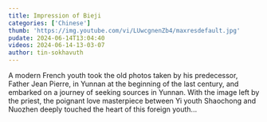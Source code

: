 ```yaml
---
title: Impression of Bieji
categories: ['Chinese']
thumb: 'https://img.youtube.com/vi/LUwcgnenZb4/maxresdefault.jpg'
pudate: 2024-06-14T13:04:40
videos: 2024-06-14-13-03-07
author: tin-sokhavuth
---
```

A modern French youth took the old photos taken by his predecessor, Father Jean Pierre, in Yunnan at the beginning of the last century, and embarked on a journey of seeking sources in Yunnan. With the image left by the priest, the poignant love masterpiece between Yi youth Shaochong and Nuozhen deeply touched the heart of this foreign youth...